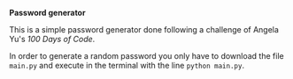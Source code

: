 **Password generator**

This is a simple password generator done following a challenge of Angela Yu's *100 Days of Code*.

In order to generate a random password you only have to download the file ```main.py``` and execute in the terminal with the line ```python main.py```.
